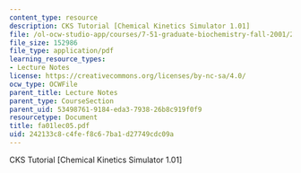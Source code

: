 ```yaml
---
content_type: resource
description: CKS Tutorial [Chemical Kinetics Simulator 1.01]
file: /ol-ocw-studio-app/courses/7-51-graduate-biochemistry-fall-2001/242133c8c4fef8c67ba1d27749cdc09a_fa01lec05.pdf
file_size: 152986
file_type: application/pdf
learning_resource_types:
- Lecture Notes
license: https://creativecommons.org/licenses/by-nc-sa/4.0/
ocw_type: OCWFile
parent_title: Lecture Notes
parent_type: CourseSection
parent_uid: 53498761-9184-eda3-7938-26b8c919f0f9
resourcetype: Document
title: fa01lec05.pdf
uid: 242133c8-c4fe-f8c6-7ba1-d27749cdc09a
---
```

CKS Tutorial [Chemical Kinetics Simulator 1.01]